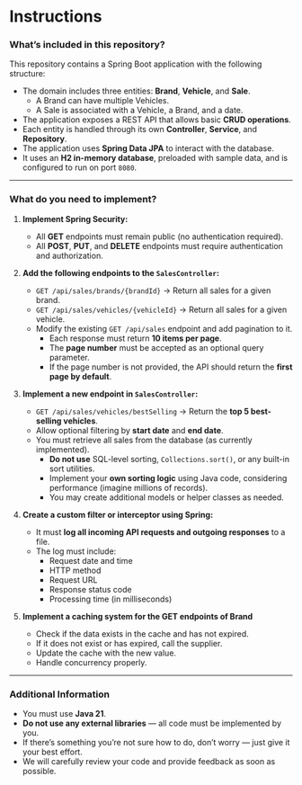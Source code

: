 # Instructions

### What’s included in this repository?
This repository contains a Spring Boot application with the following structure:

- The domain includes three entities: **Brand**, **Vehicle**, and **Sale**.
   - A Brand can have multiple Vehicles.
   - A Sale is associated with a Vehicle, a Brand, and a date.
- The application exposes a REST API that allows basic **CRUD operations**.
- Each entity is handled through its own **Controller**, **Service**, and **Repository**.
- The application uses **Spring Data JPA** to interact with the database.
- It uses an **H2 in-memory database**, preloaded with sample data, and is configured to run on port `8080`.

---

### What do you need to implement?

1. **Implement Spring Security:**
   - All **GET** endpoints must remain public (no authentication required).
   - All **POST**, **PUT**, and **DELETE** endpoints must require authentication and authorization.

2. **Add the following endpoints to the `SalesController`:**
   - `GET /api/sales/brands/{brandId}` → Return all sales for a given brand.
   - `GET /api/sales/vehicles/{vehicleId}` → Return all sales for a given vehicle.
   - Modify the existing `GET /api/sales` endpoint and add pagination to it.
     - Each response must return **10 items per page**.
     - The **page number** must be accepted as an optional query parameter.
     - If the page number is not provided, the API should return the **first page by default**.

3. **Implement a new endpoint in `SalesController`:**
   - `GET /api/sales/vehicles/bestSelling` → Return the **top 5 best-selling vehicles**.
   - Allow optional filtering by **start date** and **end date**.
   - You must retrieve all sales from the database (as currently implemented).
      - **Do not use** SQL-level sorting, `Collections.sort()`, or any built-in sort utilities.
      - Implement your **own sorting logic** using Java code, considering performance (imagine millions of records).
      - You may create additional models or helper classes as needed.

4. **Create a custom filter or interceptor using Spring:**
   - It must **log all incoming API requests and outgoing responses** to a file.
   - The log must include:
      - Request date and time
      - HTTP method
      - Request URL
      - Response status code
      - Processing time (in milliseconds)

5. **Implement a caching system for the GET endpoints of Brand**
   - Check if the data exists in the cache and has not expired.
   - If it does not exist or has expired, call the supplier.
   - Update the cache with the new value.
   - Handle concurrency properly.

---

### Additional Information

- You must use **Java 21**.
- **Do not use any external libraries** — all code must be implemented by you.
- If there’s something you’re not sure how to do, don’t worry — just give it your best effort.
- We will carefully review your code and provide feedback as soon as possible.
 

